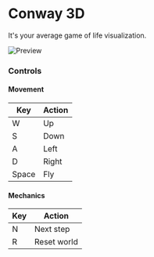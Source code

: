 # Conway 3D

It's your average game of life visualization.

![Preview](assets/preview.gif)

### Controls

#### Movement

Key   | Action
------|-------
W     | Up
S     | Down
A     | Left
D     | Right
Space | Fly

#### Mechanics

Key | Action
----|------------
N   | Next step
R   | Reset world
